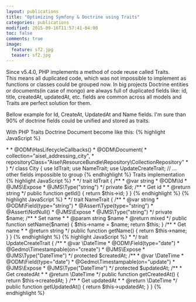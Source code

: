 ```yaml
---
layout: publications
title: "Optimizing Symfony & Doctrine using Traits"
categories: publications
modified: 2015-09-16T11:57:41-04:00
toc: false
comments: true
image:
  feature: sf2.jpg
  teaser: sf2.jpg
---
```


Since v5.4.0, PHP implements a method of code reuse called Traits.<br/>
This means all duplicated code, which was not impossible to implement as functions or classes could be grouped now.
In big projects Doctrine entities or documents(in case of mongo) are always full of duplicated fields like: 
id, title, createdAt, updatedAt, etc. fields are common across all models and Traits are perfect solution for them.<br/>

Bellow example for Id, CreateAt, UpdatedAt and Name fields. 
I'm sure than 90% of doctrine fields could be unified and stored as traits.<br/>

With PHP Traits Doctrine Document become like this:
{% highlight JavaScript %} 
 <?php
 
 namespace Aisel\AddressingBundle\Document;
 
 use Symfony\Component\Validator\Constraints as Assert;
 use Doctrine\ODM\MongoDB\Mapping\Annotations as ODM;
 use JMS\Serializer\Annotation as JMS;
 use Aisel\ResourceBundle\Domain\IdTrait;
 use Aisel\ResourceBundle\Domain\UpdateCreateTrait;
 use Aisel\ResourceBundle\Domain\NameTrait;
 
 /**
  * City
  *
  * @author Ivan Proskuryakov <volgodark@gmail.com>
  *
  * @ODM\HasLifecycleCallbacks()
  * @ODM\Document(
  *      collection="aisel_addressing_city",
  *      repositoryClass="Aisel\ResourceBundle\Repository\CollectionRepository"
  * )
  */
 class City
 {
 
     use IdTrait;
     use NameTrait;
     use UpdateCreateTrait;
     
     // ... other fields impossible to group 
{% endhighlight %}     

Traits implementation
{% highlight JavaScript %}
<?php

namespace Aisel\ResourceBundle\Domain;

use Doctrine\ODM\MongoDB\Mapping\Annotations as ODM;
use JMS\Serializer\Annotation as JMS;

/**
 * IdTrait
 *
 * @author Ivan Proskuryakov <volgodark@gmail.com>
 *
 */
trait IdTrait
{

    /**
     * @var string
     * @ODM\Id
     * @JMS\Expose
     * @JMS\Type("string")
     */
    private $id;

    /**
     * Get id
     *
     * @return string
     */
    public function getId()
    {
        return $this->id;
    }
}
{% endhighlight %}

{% highlight JavaScript %}
<?php

namespace Aisel\ResourceBundle\Domain;

use Doctrine\ODM\MongoDB\Mapping\Annotations as ODM;
use JMS\Serializer\Annotation as JMS;

/**
 * NameTrait
 *
 * @author Ivan Proskuryakov <volgodark@gmail.com>
 *
 */
trait NameTrait
{

    /**
     * @var string
     * @ODM\Field(type="string")
     * @Assert\Type(type="string")
     * @Assert\NotNull()
     * @JMS\Expose
     * @JMS\Type("string")
     */
    private $name;

    /**
     * Set name
     *
     * @param  string $name
     * @return mixed
     */
    public function setName($name)
    {
        $this->name = $name;

        return $this;
    }

    /**
     * Get name
     *
     * @return string
     */
    public function getName()
    {
        return $this->name;
    }

}
{% endhighlight %}

{% highlight JavaScript %}
<?php

namespace Aisel\ResourceBundle\Domain;

use Doctrine\ODM\MongoDB\Mapping\Annotations as ODM;
use JMS\Serializer\Annotation as JMS;
use Gedmo\Mapping\Annotation as Gedmo;

/**
 * UpdateCreateTraitTrait
 *
 * @author Ivan Proskuryakov <volgodark@gmail.com>
 *
 */
trait UpdateCreateTrait
{

    /**
     * @var \DateTime
     * @ODM\Field(type="date")
     * @Gedmo\Timestampable(on="create")
     * @JMS\Expose
     * @JMS\Type("DateTime")
     */
    protected $createdAt;

    /**
     * @var \DateTime
     * @ODM\Field(type="date")
     * @Gedmo\Timestampable(on="update")
     * @JMS\Expose
     * @JMS\Type("DateTime")
     */
    protected $updatedAt;

    /**
     * Get createdAt
     *
     * @return \DateTime
     */
    public function getCreatedAt()
    {
        return $this->createdAt;
    }

    /**
     * Get updatedAt
     *
     * @return \DateTime
     */
    public function getUpdatedAt()
    {
        return $this->updatedAt;
    }

}

{% endhighlight %}